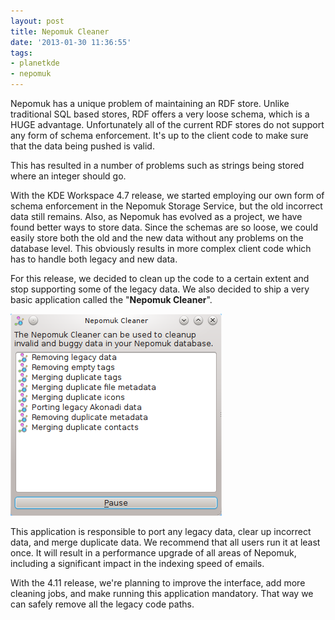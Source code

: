 ```yaml
---
layout: post
title: Nepomuk Cleaner
date: '2013-01-30 11:36:55'
tags:
- planetkde
- nepomuk
---
```


Nepomuk has a unique problem of maintaining an RDF store. Unlike
traditional SQL based stores, RDF offers a very loose schema, which is a
HUGE advantage. Unfortunately all of the current RDF stores do not
support any form of schema enforcement. It's up to the client code to
make sure that the data being pushed is valid.

This has resulted in a number of problems such as strings being stored
where an integer should go.

With the KDE Workspace 4.7 release, we started employing our own form of
schema enforcement in the Nepomuk Storage Service, but the old incorrect
data still remains. Also, as Nepomuk has evolved as a project, we have
found better ways to store data. Since the schemas are so loose, we
could easily store both the old and the new data without any problems on
the database level. This obviously results in more complex client code
which has to handle both legacy and new data.

For this release, we decided to clean up the code to a certain extent
and stop supporting some of the legacy data. We also decided to ship a
very basic application called the "**Nepomuk Cleaner**".

![image][]

This application is responsible to port any legacy data, clear up
incorrect data, and merge duplicate data. We recommend that all users
run it at least once. It will result in a performance upgrade of all
areas of Nepomuk, including a significant impact in the indexing speed
of emails.

With the 4.11 release, we're planning to improve the interface, add more
cleaning jobs, and make running this application mandatory. That way we
can safely remove all the legacy code paths.

  [image]: /blog/images/2013/01/30/nepomuk-cleaner.png